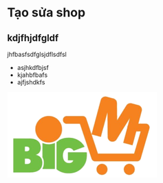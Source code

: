 # Tạo sửa shop

## kdjfhjdfgldf

jhfbasfsdfglsjdflsdfsl

- asjhkdfbjsf
- kjahbfbafs
- ajfjshdkfs


<!--  -->
![logo](../images/logo.png)

